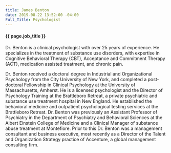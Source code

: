 ```yaml
---
title: James Benton
date: 2019-08-22 13:52:00 -04:00
Full_Title: Psychologist
---
```


#### {{ page.job_title }}

Dr. Benton is a clinical psychologist with over 25 years of experience.  He specializes in the treatment of substance use disorders, with expertise in Cognitive Behavioral Therapy (CBT), Acceptance and Commitment Therapy (ACT), medication assisted treatment, and chronic pain.

Dr. Benton received a doctoral degree in Industrial and Organizational Psychology from the City University of New York, and completed a post-doctoral Fellowship in Clinical Psychology at the University of Massachusetts, Amherst.  He is a licensed psychologist and the Director of Psychology Training at the Brattleboro Retreat, a private psychiatric and substance use treatment hospital in New England.   He established the behavioral medicine and outpatient psychological testing services at the Brattleboro Retreat.  Dr. Benton was previously an Assistant Professor of Psychiatry in the Department of Psychiatry and Behavioral Sciences at the Albert Einstein College of Medicine and a Clinical Manager of substance abuse treatment at Montefiore.  Prior to this Dr. Benton was a management consultant and business executive, most recently as a Director of the Talent and Organization Strategy practice of Accenture, a global management consulting firm.  
